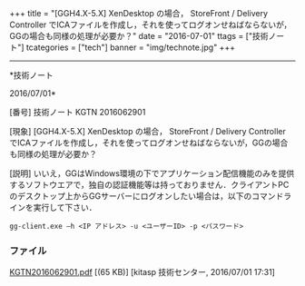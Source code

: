 ﻿+++
title = "[GGH4.X-5.X] XenDesktop の場合， StoreFront / Delivery Controller でICAファイルを作成し，それを使ってログオンせねばならないが，GGの場合も同様の処理が必要か？"
date = "2016-07-01"
ttags = ["技術ノート"]
tcategories = ["tech"]
banner = "img/technote.jpg"
+++

-----------------------------------------------------------------------------------------------------------------------------

*技術ノート

2016/07/01*


[番号]
技術ノート KGTN 2016062901

[現象]
[GGH4.X-5.X] XenDesktop の場合， StoreFront / Delivery Controller
でICAファイルを作成し，それを使ってログオンせねばならないが，GGの場合も同様の処理が必要か？

[説明]
いいえ，GGはWindows環境の下でアプリケーション配信機能のみを提供するソフトウエアで，独自の認証機能等は持っておりません．クライアントPCのデスクトップ上からGGサーバーにログオンしたい場合は，以下のコマンドラインを実行して下さい．

    gg-client.exe –h <IP アドレス> -u <ユーザーID> -p <パスワード>


### ファイル

 
 


[KGTN2016062901.pdf](http://techreport.kitasp.net/attachments/download/2765/KGTN2016062901.pdf)
 [(65 KB)] [kitasp 技術センター, 2016/07/01
17:31]


 


 

